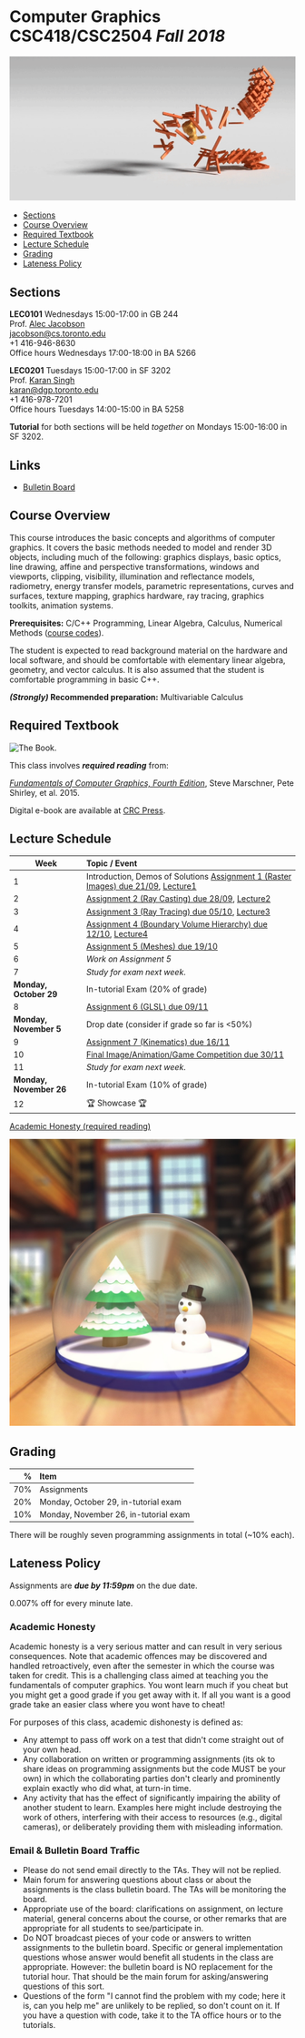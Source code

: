 # Computer Graphics CSC418/CSC2504 _Fall 2018_

![_image courtesy Tim Jeruzalski_](images/bunny-rigid-body.gif)

- [Sections](#sections)
- [Course Overview](#courseoverview)
- [Required Textbook](#requiredtextbook)
- [Lecture Schedule](#lectureschedule)
- [Grading](#grading)
- [Lateness Policy](#latenesspolicy)

## Sections

**LEC0101** Wednesdays 15:00-17:00 in GB 244  
Prof. [Alec Jacobson](http://www.cs.toronto.edu/~jacobson/)  
jacobson@cs.toronto.edu  
+1 416-946-8630  
Office hours Wednesdays 17:00-18:00 in BA 5266

**LEC0201** Tuesdays 15:00-17:00 in SF 3202  
Prof. [Karan Singh](http://www.dgp.toronto.edu/~karan/)  
karan@dgp.toronto.edu  
+1 416-978-7201  
Office hours Tuesdays 14:00-15:00 in BA 5258

**Tutorial** for both sections will be held _together_ on Mondays 15:00-16:00 in
SF 3202.

## Links

- [Bulletin Board](https://bb-2018-09.teach.cs.toronto.edu/c/csc418)

## Course Overview

This course introduces the basic concepts and algorithms of computer graphics.
It covers the basic methods needed to model and render 3D objects, including
much of the following: graphics displays, basic optics, line drawing, affine and
perspective transformations, windows and viewports, clipping, visibility,
illumination and reflectance models, radiometry, energy transfer models,
parametric representations, curves and surfaces, texture mapping, graphics
hardware, ray tracing, graphics toolkits, animation systems.

**Prerequisites:** C/C++ Programming, Linear Algebra, Calculus, Numerical
Methods ([course
codes](http://calendar.artsci.utoronto.ca/crs_csc.htm#CSC418H1)).

The student is expected to read background material on the hardware and local
software, and should be comfortable with elementary linear algebra, geometry,
and vector calculus. It is also assumed that the student is comfortable
programming in basic C++.

**_(Strongly)_ Recommended preparation:** Multivariable Calculus

## Required Textbook

![The Book.](https://www.cs.cornell.edu/~srm/fcg4/K22616_cover-300.jpg)

This class involves  **_required reading_** from:

[_Fundamentals of Computer Graphics, Fourth
Edition_](https://www.cs.cornell.edu/~srm/fcg4/), Steve Marschner, Pete Shirley,
et al. 2015.

Digital e-book are available at [CRC
Press](https://www.crcpress.com/Fundamentals-of-Computer-Graphics-Fourth-Edition/Marschner-Shirley/p/book/9781482229394).


## Lecture Schedule

| Week | Topic / Event |
| ---- | :------------ |
| 1    | Introduction, Demos of Solutions [Assignment 1 (Raster Images) due 21/09](https://github.com/alecjacobson/computer-graphics-raster-images), [Lecture1](lectures/lecture1.pdf)
| 2    | [Assignment 2 (Ray Casting) due 28/09](https://github.com/alecjacobson/computer-graphics-ray-casting), [Lecture2](lectures/lecture2.pdf)
| 3    | [Assignment 3 (Ray Tracing) due 05/10](https://github.com/alecjacobson/computer-graphics-ray-tracing), [Lecture3](lectures/lecture3.pdf)
| 4    | [Assignment 4 (Boundary Volume Hierarchy) due 12/10](https://github.com/alecjacobson/computer-graphics-boundary-volume-hierarchy), [Lecture4](lectures/lecture4.pdf)
| 5    | [Assignment 5 (Meshes) due 19/10](https://github.com/alecjacobson/computer-graphics-meshes)
| 6    | _Work on Assignment 5_ |
| 7    | _Study for exam next week_.
| **Monday, October 29** | In-tutorial Exam (20% of grade)
| 8    | [Assignment 6 (GLSL) due 09/11]()
| **Monday, November 5** | Drop date (consider if grade so far is <50%)
| 9    | [Assignment 7 (Kinematics) due 16/11]()
| 10   | [Final Image/Animation/Game Competition due 30/11]()
| 11   | _Study for exam next week_.
| **Monday, November 26** | In-tutorial Exam (10% of grade)
| 12   | 🏆 Showcase 🏆 

[Academic Honesty (required reading)](#academichonesty)

![_image courtesy Gavin Barill (class of 2017)_](images/gavin-barill-snowglobe.jpg)

## Grading

| % | Item |
| ----: | :-------------- |
| 70% | Assignments
| 20% | Monday, October 29, in-tutorial exam
| 10% | Monday, November 26, in-tutorial exam

There will be roughly seven programming assignments in total (~10% each).

## Lateness Policy

Assignments are **_due by 11:59pm_** on the due date.

0.007% off for every minute late.

### Academic Honesty

Academic honesty is a very serious matter and can result in very serious
consequences. Note that academic offences may be discovered and handled
retroactively, even after the semester in which the course was taken for credit.
This is a challenging class aimed at teaching you the fundamentals of computer
graphics. You wont learn much if you cheat but you might get a good grade if you
get away with it. If all you want is a good grade take an easier class where you
wont have to cheat!

For purposes of this class, academic dishonesty is defined as:

- Any attempt to pass off work on a test that didn't come straight out of your
  own head.
- Any collaboration on written or programming assignments (its ok to share ideas
  on programming assignments but the code MUST be your own) in which the
  collaborating parties don't clearly and prominently explain exactly who did
  what, at turn-in time.
- Any activity that has the effect of significantly impairing the ability of
  another student to learn. Examples here might include destroying the work of
  others, interfering with their access to resources (e.g., digital cameras), or
  deliberately providing them with misleading information.

### Email & Bulletin Board Traffic

- Please do not send email directly to the TAs. They will not be replied.
- Main forum for answering questions about class or about the assignments is the
  class bulletin board. The TAs will be monitoring the board.
- Appropriate use of the board: clarifications on assignment, on lecture
  material, general concerns about the course, or other remarks that are
  appropriate for all students to see/participate in.
- Do NOT broadcast pieces of your code or answers to written assignments to the
  bulletin board. Specific or general implementation questions whose answer
  would benefit all students in the class are appropriate. However: the bulletin
  board is NO replacement for the tutorial hour. That should be the main forum
  for asking/answering questions of this sort.
- Questions of the form "I cannot find the problem with my code; here it is, can
  you help me" are unlikely to be replied, so don't count on it. If you have a
  question with code, take it to the TA office hours or to the tutorials.

